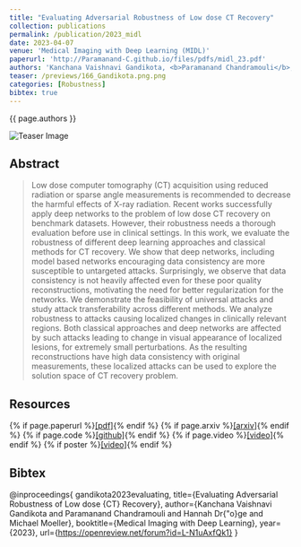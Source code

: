 ```yaml
---
title: "Evaluating Adversarial Robustness of Low dose CT Recovery"
collection: publications
permalink: /publication/2023_midl
date: 2023-04-07
venue: 'Medical Imaging with Deep Learning (MIDL)'
paperurl: 'http://Paramanand-C.github.io/files/pdfs/midl_23.pdf'
authors: 'Kanchana Vaishnavi Gandikota, <b>Paramanand Chandramouli</b>, Hannah Droege, Michael Moeller '
teaser: /previews/166_Gandikota.png.png
categories: [Robustness]
bibtex: true
---
```


{{ page.authors }}

<img class="pub_teaser" src="../images/previews/ct_local_attack.png" alt="Teaser Image" title="teaser" />

## Abstract

> Low dose computer tomography (CT) acquisition using reduced radiation or sparse angle measurements is recommended to decrease the harmful effects of X-ray radiation. Recent
works successfully apply deep networks to the problem of low dose CT recovery on benchmark datasets. However, their robustness needs a thorough evaluation before use in clinical
settings. In this work, we evaluate the robustness of different deep learning approaches and classical methods for CT recovery. We show that deep networks, including model
based networks encouraging data consistency are more susceptible to untargeted attacks. Surprisingly, we observe that data consistency is not heavily affected even for these poor
quality reconstructions, motivating the need for better regularization for the networks. We demonstrate the feasibility of universal attacks and study attack transferability across
different methods. We analyze robustness to attacks causing localized changes in clinically relevant regions. Both classical approaches and deep networks are affected by such attacks
leading to change in visual appearance of localized lesions, for extremely small perturbations. As the resulting reconstructions have high data consistency with original measurements,
these localized attacks can be used to explore the solution space of CT recovery problem.

## Resources

{% if page.paperurl %}<a href=" {{ page.paperurl }} ">[pdf]</a>{% endif %} {% if page.arxiv %}<a href=" {{ page.arxiv }} ">[arxiv]</a>{% endif %} {% if page.code %}<a href=" {{ page.code }} ">[github]</a>{% endif %} {% if page.video %}<a href=" {{ page.video }} ">[video]</a>{% endif %} {% if poster %}<a href=" {{ page.poster }} ">[video]</a>{% endif %}

## Bibtex

@inproceedings{
gandikota2023evaluating,
title={Evaluating Adversarial Robustness of Low dose {CT} Recovery},
author={Kanchana Vaishnavi Gandikota and Paramanand Chandramouli and Hannah Dr{\"o}ge and Michael Moeller},
booktitle={Medical Imaging with Deep Learning},
year={2023},
url={https://openreview.net/forum?id=L-N1uAxfQk1}
}
